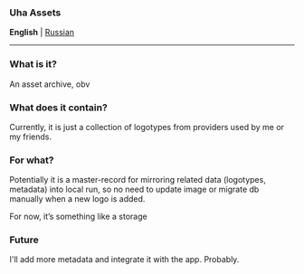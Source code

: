 ### Uha Assets

__English__ | [Russian](./translations/README.RU.md)

---

### What is it?
An asset archive, obv

### What does it contain?
Currently, it is just a collection of logotypes from providers used by me or my friends.

### For what?
Potentially it is a master-record for mirroring related data (logotypes, metadata) into local run, so no need to update image or migrate db manually when a new logo is added.

For now, it’s something like a storage

### Future
I'll add more metadata and integrate it with the app. Probably.
